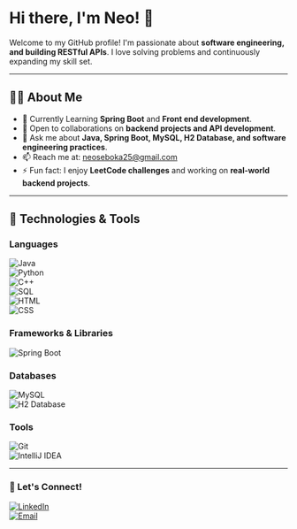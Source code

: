 # Hi there, I'm Neo! 👋  

Welcome to my GitHub profile! I'm passionate about **software engineering, and building RESTful APIs**. I love solving problems and continuously expanding my skill set.  

---

## 🧑‍💻 About Me  
- 🌱 Currently Learning **Spring Boot** and **Front end development**.  
- 👯 Open to collaborations on **backend projects and API development**.  
- 💬 Ask me about **Java, Spring Boot, MySQL, H2 Database, and software engineering practices**.  
- 📫 Reach me at: [neoseboka25@gmail.com](mailto:neoseboka25@gmail.com)  
- ⚡ Fun fact: I enjoy **LeetCode challenges** and working on **real-world backend projects**.  

---

## 🔧 Technologies & Tools  
### **Languages**  
![Java](https://img.shields.io/badge/Java-ED8B00?style=for-the-badge&logo=java&logoColor=white)  
![Python](https://img.shields.io/badge/Python-3776AB?style=for-the-badge&logo=python&logoColor=white)  
![C++](https://img.shields.io/badge/C++-00599C?style=for-the-badge&logo=c%2B%2B&logoColor=white)  
![SQL](https://img.shields.io/badge/SQL-4479A1?style=for-the-badge&logo=mysql&logoColor=white)  
![HTML](https://img.shields.io/badge/HTML5-E34F26?style=for-the-badge&logo=html5&logoColor=white)  
![CSS](https://img.shields.io/badge/CSS3-1572B6?style=for-the-badge&logo=css3&logoColor=white)  

### **Frameworks & Libraries**  
![Spring Boot](https://img.shields.io/badge/Spring_Boot-6DB33F?style=for-the-badge&logo=spring&logoColor=white)  

### **Databases**  
![MySQL](https://img.shields.io/badge/MySQL-4479A1?style=for-the-badge&logo=mysql&logoColor=white)  
![H2 Database](https://img.shields.io/badge/H2_Database-003B57?style=for-the-badge&logo=h2&logoColor=white)  

### **Tools**  
![Git](https://img.shields.io/badge/Git-F05032?style=for-the-badge&logo=git&logoColor=white)  
![IntelliJ IDEA](https://img.shields.io/badge/IntelliJ_IDEA-000000?style=for-the-badge&logo=intellij-idea&logoColor=white)  

---

### 🚀 Let's Connect!  
[![LinkedIn](https://img.shields.io/badge/LinkedIn-0A66C2?style=for-the-badge&logo=linkedin&logoColor=white)](https://www.linkedin.com/in/neo-seboka-192208250/)  
[![Email](https://img.shields.io/badge/Email-D14836?style=for-the-badge&logo=gmail&logoColor=white)](mailto:neoseboka25@gmail.com)  
